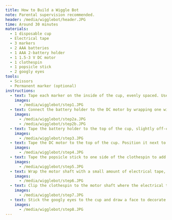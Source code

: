 ```yaml
---
title: How to Build a Wiggle Bot
note: Parental supervision recommended.
header: /media/wigglebot/header.JPG
time: Around 30 minutes
materials:
  - 1 disposable cup
  - Electrical tape
  - 3 markers
  - 2 AAA batteries
  - 1 AAA 2-battery holder
  - 1 1.5-3 V DC motor
  - 1 clothespin
  - 1 popsicle stick
  - 2 googly eyes
tools:
  - Scissors
  - Permanent marker (optional)
instructions:
  - text: Tape each marker on the inside of the cup, evenly spaced. Use 1-2 pieces of electrical tape per marker.
    images:
      - /media/wigglebot/step1.JPG
  - text: Connect the battery holder to the DC motor by wrapping one wire around each lead on the motor.
    images:
      - /media/wigglebot/step2a.JPG
      - /media/wigglebot/step2b.JPG
  - text: Tape the battery holder to the top of the cup, slightly off-center. You can cut a piece of electrical tape in half for this so that it is half the width.
    images:
      - /media/wigglebot/step3.JPG
  - text: Tape the DC motor to the top of the cup. Position it next to the battery holder, with the shaft pointing up.
    images:
      - /media/wigglebot/step4.JPG
  - text: Tape the popsicle stick to one side of the clothespin to add extra weight.
    images:
      - /media/wigglebot/step5.JPG
  - text: Wrap the motor shaft with a small amount of electrical tape, having the sticky side face outward.
    images:
      - /media/wigglebot/step6.JPG
  - text: Clip the clothespin to the motor shaft where the electrical tape was added. This will make the bot off balance and wiggle!
    images:
      - /media/wigglebot/step7.JPG
  - text: Stick the googly eyes to the cup and draw a face to decorate your Wigglebot. Put the bot on a piece of paper and then put the batteries inside the battery holder. Watch it spin and wiggle!
    images:
      - /media/wigglebot/step8.JPG
---
```

